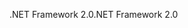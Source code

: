 <span data-ttu-id="e47ce-101">.NET Framework 2.0</span><span class="sxs-lookup"><span data-stu-id="e47ce-101">.NET Framework 2.0</span></span>